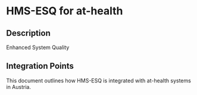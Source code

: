 # HMS-ESQ for at-health

## Description

Enhanced System Quality

## Integration Points

This document outlines how HMS-ESQ is integrated with at-health systems in Austria.
